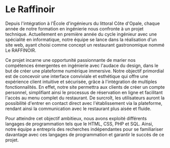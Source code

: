 <h1> Le Raffinoir</h1>

Depuis l'intégration à l'École d'ingénieurs du littoral Côte d'Opale, chaque année de notre formation en ingénierie nous confronte à un projet technique. Actuellement en première année du cycle ingénieur avec une spécialité en informatique, notre équipe se lance dans la réalisation d'un site web, ayant choisi comme concept un restaurant gastronomique nommé Le RAFFINOIR.

Ce projet incarne une opportunité passionnante de marier nos compétences émergentes en ingénierie avec l'audace du design, dans le but de créer une plateforme numérique immersive. Notre objectif primordial est de concevoir une interface conviviale et esthétique qui offre une expérience client intuitive et sécurisée, grâce à l'intégration de multiples fonctionnalités. En effet, notre site permettra aux clients de créer un compte personnel, simplifiant ainsi le processus de réservation en ligne et facilitant l'accès au menu complet du restaurant. De surcroît, les utilisateurs auront la possibilité d'entrer en contact direct avec l'établissement via la plateforme, rendant ainsi la communication avec le restaurant plus aisée et fluide.

Pour atteindre cet objectif ambitieux, nous avons exploité différents langages de programmation tels que le HTML, CSS, PHP et SQL. Ainsi, notre équipe a entrepris des recherches indépendantes pour se familiariser davantage avec ces langages de programmation et garantir le succès de ce projet.
